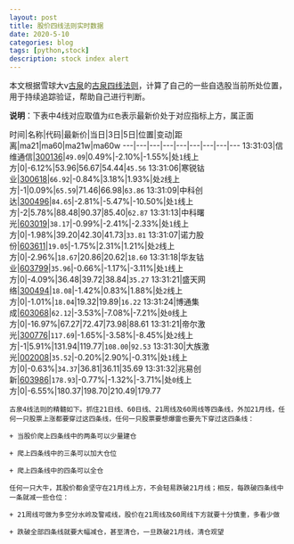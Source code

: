 ```yaml
---
layout: post
title: 股价四线法则实时数据
date: 2020-5-10
categories: blog
tags: [python,stock]
description: stock index alert
---
```



本文根据雪球大v[古泉](https://xueqiu.com/u/7148646888)的[古泉四线法则](https://xueqiu.com/7148646888/130498192)，计算了自己的一些自选股当前所处位置，用于持续追踪验证，帮助自己进行判断。

**说明**：下表中4线对应取值为`红色`表示最新价处于对应指标上方，属正面

时间|名称|代码|最新价|当日|3日|5日|位置|变动|距离|ma21|ma60|ma21w|ma60w
---|---|---|---|---|---|---|---|---
13:31:03|信维通信|[300136](https://xueqiu.com/S/SZ300136)|`49.09`|0.49%|-2.10%|-1.55%|处`1`线上方|0|-6.12%|53.96|56.67|54.44|`45.56`
13:31:06|寒锐钴业|[300618](https://xueqiu.com/S/SZ300618)|`66.92`|-0.84%|3.18%|1.93%|处`2`线上方|-1|0.09%|`65.59`|71.46|66.98|`63.86`
13:31:09|中科创达|[300496](https://xueqiu.com/S/SZ300496)|`84.65`|-2.81%|-5.47%|-10.50%|处`1`线上方|-2|5.78%|88.48|90.37|85.40|`62.87`
13:31:13|中科曙光|[603019](https://xueqiu.com/S/SH603019)|`38.17`|-0.99%|-2.41%|-2.33%|处`1`线上方|0|-1.98%|39.20|42.30|41.73|`33.81`
13:31:07|诺力股份|[603611](https://xueqiu.com/S/SH603611)|`19.05`|-1.75%|2.31%|1.21%|处`2`线上方|0|-2.96%|`18.67`|20.86|20.62|`18.60`
13:31:18|华友钴业|[603799](https://xueqiu.com/S/SH603799)|`35.96`|-0.66%|-1.17%|-3.11%|处`1`线上方|0|-4.09%|36.48|39.72|38.84|`35.27`
13:31:21|盛天网络|[300494](https://xueqiu.com/S/SZ300494)|`18.08`|-1.42%|0.83%|1.88%|处`2`线上方|0|-1.01%|`18.04`|19.32|19.89|`16.22`
13:31:24|博通集成|[603068](https://xueqiu.com/S/SH603068)|`62.12`|-3.53%|-7.08%|-7.21%|处`0`线上方|0|-16.97%|67.27|72.47|73.98|88.61
13:31:21|帝尔激光|[300776](https://xueqiu.com/S/SZ300776)|`117.69`|-1.65%|-3.58%|-8.45%|处`2`线上方|-1|5.91%|131.94|119.77|`108.00`|`92.53`
13:31:30|大族激光|[002008](https://xueqiu.com/S/SZ002008)|`35.52`|-0.20%|2.90%|-0.31%|处`1`线上方|0|-0.63%|`34.37`|36.81|36.11|35.69
13:31:32|兆易创新|[603986](https://xueqiu.com/S/SH603986)|`178.93`|-0.77%|-1.32%|-3.71%|处`0`线上方|0|-6.55%|180.37|198.70|210.49|179.77

```
古泉4线法则的精髓如下。抓住21日线、60日线、21周线及60周线等四条线，外加21月线，任何一只股票上涨都要穿过这四条线，任何一只股票要想爆雷也要先下穿过这四条线：

+ 当股价爬上四条线中的两条可以少量建仓

+ 爬上四条线中的三条可以加大仓位

+ 爬上四条线中的四条可以全仓

任何一只大牛，其股价都会坚守在21月线上方，不会轻易跌破21月线；相反，每跌破四条线中一条就减一些仓位：

+ 21周线可做为多空分水岭及警戒线，股价在21周线及60周线下方就要十分慎重，多看少做

+ 跌破全部四条线就要大幅减仓，甚至清仓，一旦跌破21月线，清仓观望
```